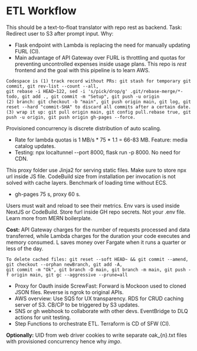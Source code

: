 # ETL Workflow

This should be a text-to-float translator with repo rest as backend. Task: Redirect user to S3 after prompt input. Why: 
* Flask endpoint with Lambda is replacing the need for manually updating FURL (CI). 
* Main advantage of API Gateway over FURL is throttling and quotas for preventing uncontrolled expenses inside usage plans. This repo is *rest* frontend and the goal with this pipeline is to learn AWS.

```
Codespace is (1) track record without PRs: git stash for temporary git commit, git rev-list --count --all,
git rebase -i HEAD~122, sed -i 's/pick/drop/g' .git/rebase-merge/*-todo, git add ., git commit -m "Setup", git push -u origin 
(2) branch: git checkout -b "main", git push origin main, git log, git reset --hard "commit-SHA" to discard all commits after a certain date. 
(3) wrap it up: git pull origin main, git config pull.rebase true, git push -u origin, git push origin gh-pages --force.
```

Provisioned concurrency is discrete distribution of auto scaling. 
* Rate for lambda quotas is 1 MB/s * 75 * 1.1 = 66-83 MB. Feature: media catalog updates.
* Testing: npx localtunnel --port 8000, flask run -p 8000. No need for CDN.

This proxy folder use Jinja2 for serving static files. Make sure to store npx url inside JS file. CodeBuild size from installation per invocation is not solved with cache layers. Benchmark of loading time without ECS. 
* gh-pages 75 s, proxy 60 s.

Users must wait and reload to see their metrics. Env vars is used inside NextJS or CodeBuild. Store furl inside GH repo secrets. Not your .env file. Learn more from MERN boilerplate. 

**Cost:** API Gateway charges for the number of requests processed and data transferred, while Lambda charges for the duration your code executes and memory consumed. L saves money over Fargate when it runs a quarter or less of the day.

```
To delete cached files: git reset --soft HEAD~ && git commit --amend, git checkout --orphan newBranch, git add -A,
git commit -m "Ok", git branch -D main, git branch -m main, git push -f origin main, git gc --aggressive --prune=all 
```

* Proxy for Oauth inside ScrewFast: Forward is Mockoon used to cloned JSON files. Reverse is ngrok to original APIs.
* AWS overview: Use SQS for UX transparency. RDS for CRUD caching server of S3. CB/CP to be triggered by S3 updates.
* SNS or gh webhook to collaborate with other devs. EventBridge to DLQ actions for unit testing.
* Step Functions to orchestrate ETL. Terraform is CD of SFW (CI).

**Optionally:** UID from web driver cookies to write separate oak_{n}.txt files with provisioned concurrency hence why *imgo*.
